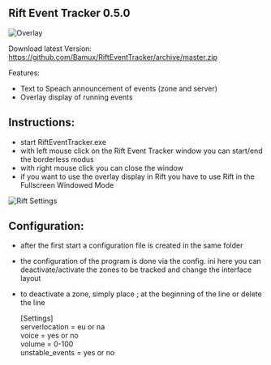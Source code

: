 ## Rift Event Tracker 0.5.0
![Overlay](https://cdn.discordapp.com/attachments/374932500910309379/422081814950313984/unknown.png)

Download latest Version: https://github.com/Bamux/RiftEventTracker/archive/master.zip

Features:
- Text to Speach announcement of events (zone and server)
- Overlay display of running events

## Instructions:
- start RiftEventTracker.exe
- with left mouse click on the Rift Event Tracker window you can start/end the borderless modus
- with right mouse click you can close the window
- if you want to use the overlay display in Rift you have to use Rift in the Fullscreen Windowed Mode

![Rift Settings](https://cdn.discordapp.com/attachments/374932500910309379/422085099841126400/unknown.png)

## Configuration:
- after the first start a configuration file is created in the same folder
- the configuration of the program is done via the config. ini here you can deactivate/activate the zones to be tracked and change the interface layout
- to deactivate a zone, simply place ; at the beginning of the line or delete the line

  [Settings]<br>
  serverlocation = eu or na<br>
  voice = yes or no<br>
  volume = 0-100<br>
  unstable_events = yes or no<br>
